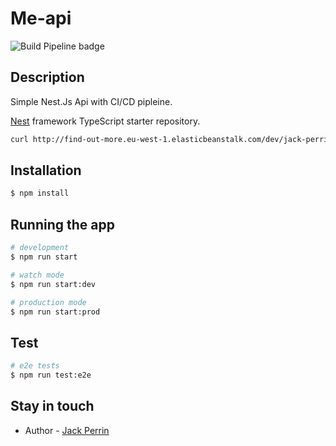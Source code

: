 # Me-api

![Build Pipeline badge](https://github.com/perrinjack/me-api/actions/workflows/github-actions.yml/badge.svg)

## Description

Simple Nest.Js Api with CI/CD pipleine.

[Nest](https://github.com/nestjs/nest) framework TypeScript starter repository.

```bash
curl http://find-out-more.eu-west-1.elasticbeanstalk.com/dev/jack-perrin
```

## Installation

```bash
$ npm install
```

## Running the app

```bash
# development
$ npm run start

# watch mode
$ npm run start:dev

# production mode
$ npm run start:prod
```

## Test

```bash
# e2e tests
$ npm run test:e2e
```

## Stay in touch

- Author - [Jack Perrin](https://www.linkedin.com/in/perrinjack/)
